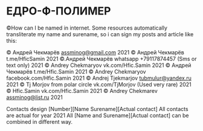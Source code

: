 # ЕДРО-Ф-ПОЛИМЕР

©How can I be named in internet. Some resources automatically transliterate my name and surename, so i can sign my posts and article like this:

© Андрей Чекмарёв assminog@gmail.com 2021
© Андрей Чекмарёв t.me/HficSamin 2021
©.Андрей Чекмарёв whatsapp +79117874457 (Sms or text only) 2021
© Andrey Chekmaryov vk.com/Hfic.Samin 2021
© Андрей Чекмарёв t.me/Hfic.Samin 2021
© Andrey Chekmaryov facebook.com/Hfic.Samin 2021
© Andrej Tjekmarjov tubmulur@yandex.ru 2021
© Tj Morjov from polar circle vk.com/TjMorjov (Used very rare) 2021
© Hfic.Samin vk.com/Hfic.Samin 2021
© Andrey Chekmarev assminog@list.ru 2021

Contacts design
[Number][Name Surename][Actual contact]
All contacts are actual for year 2021
All [Name and Surename][Actual contact] can be combined in different way.

